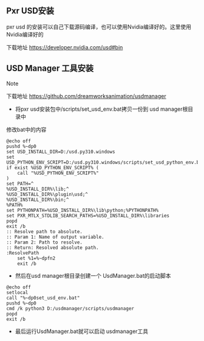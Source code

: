 ## Pxr USD安装
pxr usd 的安装可以自己下载源码编译，也可以使用Nvidia编译好的。这里使用Nvidia编译好的

下载地址 https://developer.nvidia.com/usd#bin

## USD Manager 工具安装

> [!NOTE]
> 下载地址 https://github.com/dreamworksanimation/usdmanager

- 将pxr usd安装包中/scripts/set_usd_env.bat拷贝一份到 usd manager根目录中

修改bat中的内容

``` batch
@echo off
pushd %~dp0
set USD_INSTALL_DIR=D:/usd.py310.windows
set USD_PYTHON_ENV_SCRIPT=D:/usd.py310.windows/scripts/set_usd_python_env.bat
if exist %USD_PYTHON_ENV_SCRIPT% (
    call "%USD_PYTHON_ENV_SCRIPT%"
)
set PATH=^
%USD_INSTALL_DIR%\lib;^
%USD_INSTALL_DIR%\plugin\usd;^
%USD_INSTALL_DIR%\bin;^
%PATH%
set PYTHONPATH=%USD_INSTALL_DIR%\lib\python;%PYTHONPATH%
set PXR_MTLX_STDLIB_SEARCH_PATHS=%USD_INSTALL_DIR%\libraries
popd
exit /b
:: Resolve path to absolute.
:: Param 1: Name of output variable.
:: Param 2: Path to resolve.
:: Return: Resolved absolute path.
:ResolvePath
    set %1=%~dpfn2
    exit /b
```

- 然后在usd manager根目录创建一个 UsdManager.bat的启动脚本


``` batch
@echo off
setlocal
call "%~dp0set_usd_env.bat"
pushd %~dp0
cmd /k python3 D:/usdmanager/scripts/usdmanager
popd
exit /b
```

- 最后运行UsdManager.bat就可以启动 usdmanager工具

